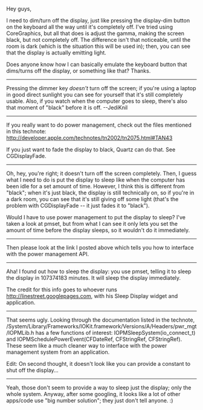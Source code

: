 Hey guys,

I need to dim/turn off the display, just like pressing the display-dim button on the keyboard all the way until it's completely off. I've tried using CoreGraphics, but all that does is adjust the gamma, making the screen black, but not completely off. The difference isn't that noticeable, until the room is dark (which is the situation this will be used in); then, you can see that the display is actually emitting light.

Does anyone know how I can basically emulate the keyboard button that dims/turns off the display, or something like that? Thanks.

----
Pressing the dimmer key *doesn't* turn off the screen; if you're using a laptop in good direct sunlight you can see for yourself that it's still completely usable. Also, if you watch when the computer goes to sleep, there's also that moment of "black" before it is off. --JediKnil

----

If you really want to do power management, check out the files mentioned in this technote: http://developer.apple.com/technotes/tn2002/tn2075.html#TAN43

If you just want to fade the display to black, Quartz can do that.  See CGDisplayFade.

----

Oh, hey, you're right; it doesn't turn off the screen completely. Then, I guess what I need to do is put the display to sleep like when the computer has been idle for a set amount of time. However, I think this is different from "black"; when it's just black, the display is still technically on, so if you're in a dark room, you can see that it's still giving off some light (that's the problem with CGDisplayFade -- it just fades it to "black").

Would I have to use power management to put the display to sleep? I've taken a look at pmset, but from what I can see it only lets you set the amount of time before the display sleeps, so it wouldn't do it immediately.

----

Then please look at the link I posted above which tells you how to interface with the power management API.

----

Aha! I found out how to sleep the display: you use pmset, telling it to sleep the display in 107374183 minutes. It will sleep the display immediately.

The credit for this info goes to whoever runs http://linestreet.googlepages.com, with his Sleep Display widget and application.

----

That seems ugly.  Looking through the documentation listed in the technote,     /System/Library/Frameworks/IOKit.framework/Versions/A/Headers/pwr_mgt/IOPMLib.h has a few functions of interest:     IOPMS<nowiki/>leepSystem(io_connect_t) and     IOPMS<nowiki/>chedulePowerEvent(CFDateRef, CFStringRef, CFStringRef).  These seem like a much cleaner way to interface with the power management system from an application.

Edit: On second thought, it doesn't look like you can provide a constant to shut off the display...

----

Yeah, those don't seem to provide a way to sleep just the display; only the whole system. Anyway, after some googling, it looks like a lot of other apps/code use "big number solution"; they just don't tell anyone. :)
